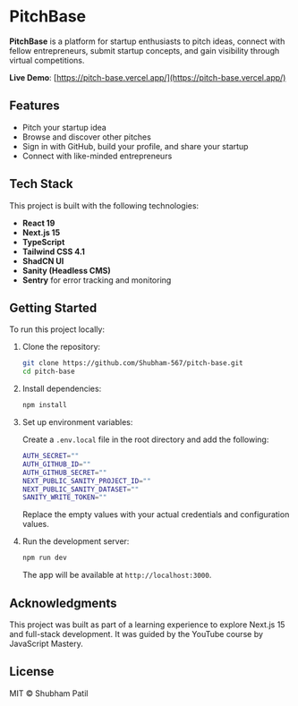 # PitchBase

**PitchBase** is a platform for startup enthusiasts to pitch ideas, connect with fellow entrepreneurs, submit startup concepts, and gain visibility through virtual competitions.

**Live Demo**: [https://pitch-base.vercel.app/](https://pitch-base.vercel.app/)

## Features

- Pitch your startup idea
- Browse and discover other pitches
- Sign in with GitHub, build your profile, and share your startup
- Connect with like-minded entrepreneurs

## Tech Stack

This project is built with the following technologies:

- **React 19**
- **Next.js 15**
- **TypeScript**
- **Tailwind CSS 4.1**
- **ShadCN UI**
- **Sanity (Headless CMS)**
- **Sentry** for error tracking and monitoring

## Getting Started

To run this project locally:

1. Clone the repository:

   ```bash
   git clone https://github.com/Shubham-567/pitch-base.git
   cd pitch-base
   ```

2. Install dependencies:

   ```bash
   npm install
   ```

3. Set up environment variables:

   Create a `.env.local` file in the root directory and add the following:

   ```bash
   AUTH_SECRET=""
   AUTH_GITHUB_ID=""
   AUTH_GITHUB_SECRET=""
   NEXT_PUBLIC_SANITY_PROJECT_ID=""
   NEXT_PUBLIC_SANITY_DATASET=""
   SANITY_WRITE_TOKEN=""
   ```

   Replace the empty values with your actual credentials and configuration values.

4. Run the development server:

   ```bash
   npm run dev
   ```

   The app will be available at `http://localhost:3000`.

## Acknowledgments

This project was built as part of a learning experience to explore Next.js 15 and full-stack development. It was guided by the YouTube course by JavaScript Mastery.

## License

MIT © Shubham Patil
